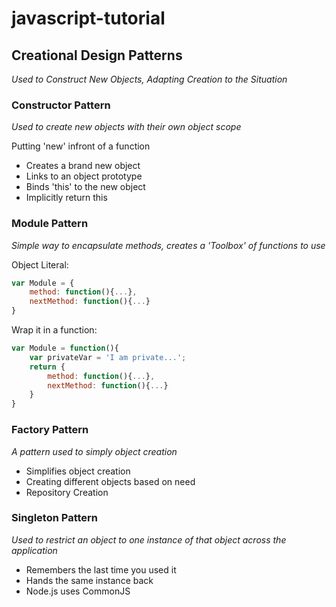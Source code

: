 # javascript-tutorial

## **Creational Design Patterns**

*Used to Construct New Objects, Adapting Creation to the Situation*

### Constructor Pattern

*Used to create new objects with their own object scope*

Putting 'new' infront of a function
 - Creates a brand new object
 - Links to an object prototype
 - Binds 'this' to the new object
 - Implicitly return this

### Module Pattern

*Simple way to encapsulate methods, creates a 'Toolbox' of functions to use*

Object Literal:
```javascript
var Module = {
    method: function(){...},
    nextMethod: function(){...}
}
```
Wrap it in a function:
```javascript
var Module = function(){
    var privateVar = 'I am private...';
    return {
        method: function(){...},
        nextMethod: function(){...}
    }
}
```

### Factory Pattern

*A pattern used to simply object creation*
 - Simplifies object creation
 - Creating different objects based on need
 - Repository Creation

### Singleton Pattern

*Used to restrict an object to one instance of that object across the application*
  - Remembers the last time you used it
  - Hands the same instance back
  - Node.js uses CommonJS
